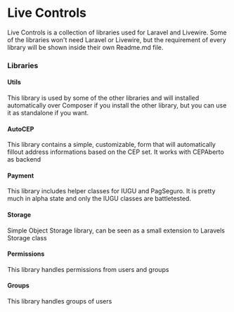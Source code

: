 # Live Controls
Live Controls is a collection of libraries used for Laravel and Livewire. Some of the libraries won't need Laravel or Livewire, but the requirement of every library will be shown inside their own Readme.md file.

### Libraries
#### Utils
This library is used by some of the other libraries and will installed automatically over Composer if you install the other library, but you can use it as standalone if you want.

#### AutoCEP
This library contains a simple, customizable, form that will automatically fillout address informations based on the CEP set. It works with CEPAberto as backend

#### Payment
This library includes helper classes for IUGU and PagSeguro. It is pretty much in alpha state and only the IUGU classes are battletested.

#### Storage
Simple Object Storage library, can be seen as a small extension to Laravels Storage class

#### Permissions
This library handles permissions from users and groups

#### Groups
This library handles groups of users
